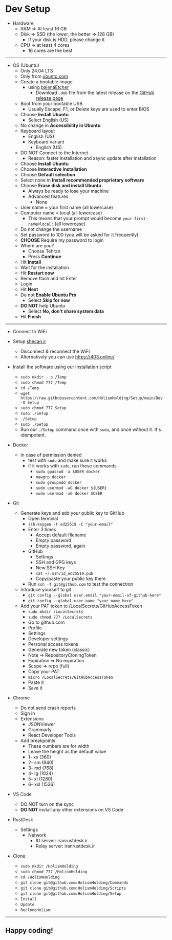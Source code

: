 # Dev Setup

- Hardware
    - RAM => At least 16 GB
    - Disk => SSD (the lower, the better => 128 GB)
        - If your disk is HDD, please change it
    - CPU => at least 4 cores
        - 16 cores are the best

---

- OS (Ubuntu)
    - Only 24.04 LTS
    - Only from [ubunto.com](https://ubuntu.com/download/desktop/thank-you?version=24.04&architecture=amd64&lts=true)
    - Create a bootable image
        - using [balenaEtcher](https://ubuntu.com/tutorials/install-ubuntu-desktop#3-create-a-bootable-usb-stick)
            - Download `.deb` file from the latest release on the [GitHub release page](https://github.com/balena-io/etcher/releases/)
    - Boot from your bootable USB
        - Usually Escape, F1, or Delete keys are used to enter BIOS
    - Choose **Install Ubuntu**
        - Select English (US)
    - No change in **Accessibility in Ubuntu**
    - Keyboard layout
        - English (US)
        - Keyboard variant
          - English (US)
    - DO NOT Connect to the Internet
        - Reason: faster installation and async update after installation
    - Choose **Install Ubuntu**
    - Choose **Interactive Installation**
    - Choose **Default selection**
    - Select none in **Install recommended proprietary software**
    - Choose **Erase disk and install Ubuntu**
        - Always be ready to lose your machine
        - Advanced features
            - None
    - User name = your first name (all lowercase)
    - Computer name = local (all lowercase)
        - This means that your prompt would become `your-first-name@local:` (all lowercase)
    - Do not change the username
    - Set password to 100 (you will be asked for it frequently)
    - **CHOOSE** Require my password to login
    - Where are you?
        - Choose Tehran
        - Press **Continue**
    - Hit **Install**
    - Wait for the installation
    - Hit **Restart now**
    - Remove flash and hit Enter
    - Login
    - Hit **Next**
    - Do not **Enable Ubuntu Pro**
        - Select **Skip for now**
    - **DO NOT** help Ubuntu
        - Select **No, don't share system data**
    - Hit **Finish**

---

- Connect to WiFi
- Setup [shecan.ir](https://shecan.ir/tutorials/)
    - Disconnect & reconnect the WiFi
    - Alternatively you can use https://403.online/
- Install the software using our installation script
    - `sudo mkdir - p /Temp`
    - `sudo chmod 777 /Temp`
    - `cd /Temp`
    - `wget https://raw.githubusercontent.com/HolismHolding/Setup/main/Dev -O Setup`
    - `sudo chmod 777 Setup`
    - `sudo ./Setup`
    - `./Setup`
    - `sudo ./Setup`
    - Run our `./Setup` command once with `sudo`, and once without it. It's idempotent.

- Docker
    - In case of permission denied
        - test with `sudo` and make sure it works
        - if it works with `sudo`, run these commands
            - `sudo gpasswd -a $USER docker`
            - `newgrp docker`
            - `sudo groupadd docker`
            - `sudo usermod -aG docker ${USER}`
            - `sudo usermod -aG docker $USER`

- Git
    - Generate keys and add your public key to GitHub
        - Open terminal
        - `ssh-keygen -t ed25519 -C "your-email"`
        - Enter 3 times
            - Accept default filename
            - Empty password
            - Empty password, again
        - GitHub
            - Settings
            - SSH and GPG keys
            - New SSH Key
            - `cat ~/.ssh/id_ed25519.pub`
            - Copy/paste your public key there
        - Run `ssh -T git@github.com` to test the connection
    - Introduce yourself to git
        - `git config --global user.email "your-email-of-github-here"`
        - `git config --global user.name "your name here"`
    - Add your PAT token to /LocalSecrets/GitHubAccessToken
        - `sudo mkdir /LocalSecrets`
        - `sudo chmod 777 /LocalSecrets`
        - Go to github.com
        - Profile
        - Settings
        - Developer settings
        - Personal access tokens
        - Generate new token (classic)
        - Note => RepositoryCloningToken
        - Expiration => No expiration
        - Scope => repo (full)
        - Copy your PAT
        - `micro /LocalSecrets/GitHubAccessToken`
        - Paste it
        - Save it

- Chrome
    - Do not send crash reports
    - Sign in
    - Extensions
        - JSONViewer
        - Grammarly
        - React Developer Tools
    - Add breakpoints
        - These numbers are for width
        - Leave the height as the default value
        - 1- xs (360)
        - 2- sm (640)
        - 3- md (768)
        - 4- lg (1024)
        - 5- xl (1280)
        - 6- xxl (1536)

- VS Code
    - DO NOT turn on the sync
    - **DO NOT** install any other extensions on VS Code

- RustDesk
    - Settings
        - Network
            - ID server: iranrustdesk.ir
            - Relay server: iranrustdesk.ir

- Clone
    - `sudo mkdir /HolismHolding`
    - `sudo chmod 777 /HolismHolding`
    - `cd /HolismHolding`
    - `git clone git@github.com:HolismHolding/Commands`
    - `git clone git@github.com:HolismHolding/Scripts`
    - `git clone git@github.com:HolismHolding/Setup`
    - `Install`
    - `Update`
    - `RecloneHolism`

---

## Happy coding!
